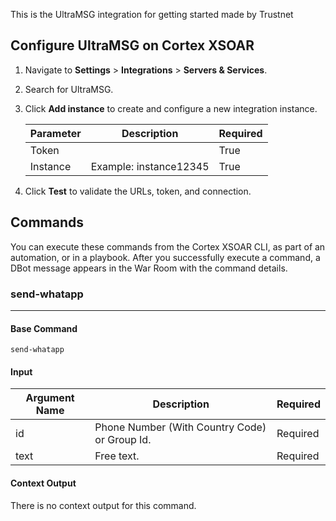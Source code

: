 This is the UltraMSG integration for getting started made by Trustnet
## Configure UltraMSG on Cortex XSOAR

1. Navigate to **Settings** > **Integrations** > **Servers & Services**.
2. Search for UltraMSG.
3. Click **Add instance** to create and configure a new integration instance.

    | **Parameter** | **Description** | **Required** |
    | --- | --- | --- |
    | Token |  | True |
    | Instance | Example: instance12345 | True |

4. Click **Test** to validate the URLs, token, and connection.
## Commands
You can execute these commands from the Cortex XSOAR CLI, as part of an automation, or in a playbook.
After you successfully execute a command, a DBot message appears in the War Room with the command details.
### send-whatapp
***
 


#### Base Command

`send-whatapp`
#### Input

| **Argument Name** | **Description** | **Required** |
| --- | --- | --- |
| id | Phone Number (With Country Code) or Group Id. | Required | 
| text | Free text. | Required | 


#### Context Output

There is no context output for this command.